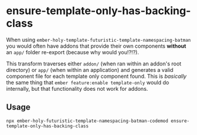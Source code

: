 # ensure-template-only-has-backing-class

When using `ember-holy-template-futuristic-template-namespacing-batman` you
would often have addons that provide their own components **without** an `app/`
folder re-export (because why would you!?!?).

This transform traverses either `addon/` (when ran within an addon's root
directory) or `app/` (when within an application) and generates a valid
component file for each template only component found. This is _basically_ the
same thing that `ember feature:enable template-only` would do internally, but
that functionality does not work for addons.

## Usage

```
npx ember-holy-futuristic-template-namespacing-batman-codemod ensure-template-only-has-backing-class
```
